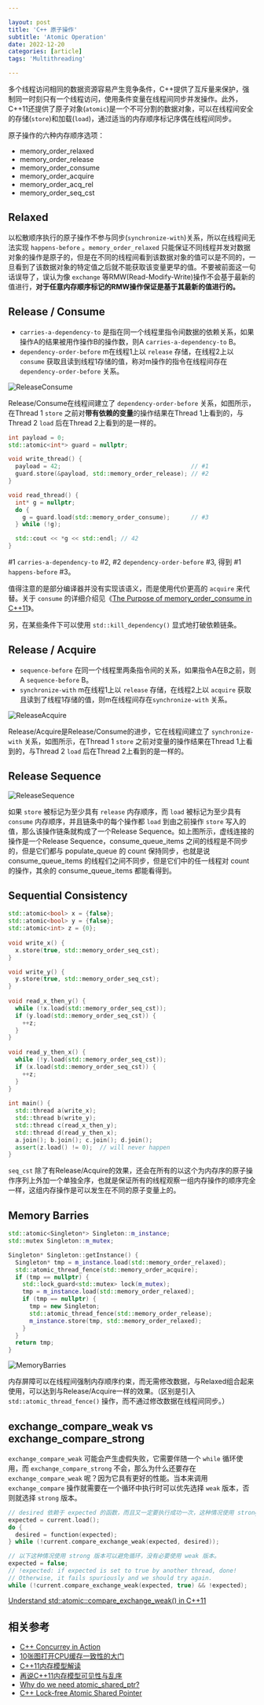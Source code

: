 ```yaml
---

layout: post
title: 'C++ 原子操作'
subtitle: 'Atomic Operation'
date: 2022-12-20
categories: [article]
tags: 'Multithreading' 

---
```


多个线程访问相同的数据资源容易产生竞争条件，C++提供了互斥量来保护，强制同一时刻只有一个线程访问，使用条件变量在线程间同步并发操作。此外，C++11还提供了原子对象(`atomic`)是一个不可分割的数据对象，可以在线程间安全的存储(`store`)和加载(`load`)，通过适当的内存顺序标记序偶在线程间同步。

原子操作的六种内存顺序选项：
- memory_order_relaxed
- memory_order_release
- memory_order_consume
- memory_order_acquire
- memory_order_acq_rel
- memory_order_seq_cst

## Relaxed

以松散顺序执行的原子操作不参与同步(`synchronize-with`)关系，所以在线程间无法实现 `happens-before` 。`memory_order_relaxed` 只能保证不同线程并发对数据对象的操作是原子的，但是在不同的线程间看到该数据对象的值可以是不同的，一旦看到了该数据对象的特定值之后就不能获取该变量更早的值。不要被前面这一句话误导了，误认为像 `exchange` 等RMW(Read-Modify-Write)操作不会基于最新的值进行，**对于任意内存顺序标记的RMW操作保证是基于其最新的值进行的。**

## Release / Consume

- `carries-a-dependency-to` 是指在同一个线程里指令间数据的依赖关系，如果操作A的结果被用作操作B的操作数，则A `carries-a-dependency-to` B。
- `dependency-order-before` m在线程1上以 `release` 存储，在线程2上以 `consume` 获取且读到线程1存储的值，称对m操作的指令在线程间存在 `dependency-order-before` 关系。

![ReleaseConsume](https://preshing.com/images/dependency-ordered-guard.png)

Release/Consume在线程间建立了 `dependency-order-before` 关系，如图所示，在Thread 1 `store` 之前对**带有依赖的变量**的操作结果在Thread 1上看到的，与Thread 2 `load` 后在Thread 2上看到的是一样的。

```.cpp
int payload = 0;
std::atomic<int*> guard = nullptr;

void write_thread() {
  payload = 42;                                     // #1
  guard.store(&payload, std::memory_order_release); // #2
}

void read_thread() {
  int* g = nullptr;
  do {
    g = guard.load(std::memory_order_consume);      // #3
  } while (!g);

  std::cout << *g << std::endl; // 42
}
```

#1 `carries-a-dependency-to` #2, #2 `dependency-order-before` #3, 得到 #1 `happens-before` #3。

值得注意的是部分编译器并没有实现该语义，而是使用代价更高的 `acquire` 来代替。关于 `consume` 的详细介绍见《[The Purpose of memory_order_consume in C++11](https://blog.csdn.net/netyeaxi/article/details/80718781)》。

另，在某些条件下可以使用 `std::kill_dependency()` 显式地打破依赖链条。

## Release / Acquire

- `sequence-before` 在同一个线程里两条指令间的关系，如果指令A在B之前，则A `sequence-before` B。
- `synchronize-with` m在线程1上以 `release` 存储，在线程2上以 `acquire` 获取且读到了线程1存储的值，则m在线程间存在`synchronize-with` 关系。

![ReleaseAcquire](https://preshing.com/images/two-cones.png)

Release/Acquire是Release/Consume的进步，它在线程间建立了 `synchronize-with` 关系，如图所示，在Thread 1 `store` 之前对变量的操作结果在Thread 1上看到的，与Thread 2 `load` 后在Thread 2上看到的是一样的。

## Release Sequence

![ReleaseSequence](https://i.stack.imgur.com/ksuwE.png)

如果 `store` 被标记为至少具有 `release` 内存顺序，而 `load` 被标记为至少具有 `consume` 内存顺序，并且链条中的每个操作都 `load` 到由之前操作 `store` 写入的值，那么该操作链条就构成了一个Release Sequence。如上图所示，虚线连接的操作是一个Release Sequence，consume_queue_items 之间的线程是不同步的，但是它们都与 populate_queue 的 count 保持同步，也就是说 consume_queue_items 的线程们之间不同步，但是它们中的任一线程对 count 的操作，其余的 consume_queue_items 都能看得到。

## Sequential Consistency

```.cpp
std::atomic<bool> x = {false};
std::atomic<bool> y = {false};
std::atomic<int> z = {0};
 
void write_x() {
  x.store(true, std::memory_order_seq_cst);
}

void write_y() {
  y.store(true, std::memory_order_seq_cst);
}
 
void read_x_then_y() {
  while (!x.load(std::memory_order_seq_cst));
  if (y.load(std::memory_order_seq_cst)) {
    ++z;
  }
}
 
void read_y_then_x() {
  while (!y.load(std::memory_order_seq_cst));
  if (x.load(std::memory_order_seq_cst)) {
    ++z;
  }
}
 
int main() {
  std::thread a(write_x);
  std::thread b(write_y);
  std::thread c(read_x_then_y);
  std::thread d(read_y_then_x);
  a.join(); b.join(); c.join(); d.join();
  assert(z.load() != 0);  // will never happen
}
```

`seq_cst` 除了有Release/Acquire的效果，还会在所有的以这个为内存序的原子操作序列上外加一个单独全序，也就是保证所有的线程观察一组内存操作的顺序完全一样，这组内存操作是可以发生在不同的原子变量上的。

## Memory Barries

```.cpp
std::atomic<Singleton*> Singleton::m_instance;
std::mutex Singleton::m_mutex;

Singleton* Singleton::getInstance() {
  Singleton* tmp = m_instance.load(std::memory_order_relaxed);
  std::atomic_thread_fence(std::memory_order_acquire);
  if (tmp == nullptr) {
    std::lock_guard<std::mutex> lock(m_mutex);
    tmp = m_instance.load(std::memory_order_relaxed);
    if (tmp == nullptr) {
      tmp = new Singleton;
      std::atomic_thread_fence(std::memory_order_release);
      m_instance.store(tmp, std::memory_order_relaxed);
    }
  }
  return tmp;
}
```

![MemoryBarries](https://preshing.com/images/two-cones-dclp.png)

内存屏障可以在线程间强制内存顺序约束，而无需修改数据，与Relaxed组合起来使用，可以达到与Release/Acquire一样的效果。（区别是引入
`std::atomic_thread_fence()` 操作，而不通过修改数据在线程间同步。）

## exchange_compare_weak vs exchange_compare_strong

`exchange_compare_weak` 可能会产生虚假失败，它需要伴随一个 `while` 循环使用，而 `exchange_compare_strong` 不会，那么为什么还要存在 `exchange_compare_weak` 呢？因为它具有更好的性能。当本来调用 `exchange_compare` 操作就需要在一个循环中执行时可以优先选择 `weak` 版本，否则就选择 `strong` 版本。

```.cpp
// desired 依赖于 expected 的函数，而且又一定要执行成功一次，这种情况使用 strong 版本也需要循环，那么优先选择 weak 版本。
expected = current.load();
do {
  desired = function(expected);
} while (!current.compare_exchange_weak(expected, desired));

// 以下这种情况使用 strong 版本可以避免循环，没有必要使用 weak 版本。
expected = false;
// !expected: if expected is set to true by another thread, done!
// Otherwise, it fails spuriously and we should try again.
while (!current.compare_exchange_weak(expected, true) && !expected);
```

[Understand std::atomic::compare_exchange_weak() in C++11](https://www.codeproject.com/Articles/808305/Understand-std-atomic-compare-exchange-weak-in-Cpl)

## 相关参考

- [C++ Concurrey in Action](https://www.bogotobogo.com/cplusplus/files/CplusplusConcurrencyInAction_PracticalMultithreading.pdf)
- [10张图打开CPU缓存一致性的大门](https://blog.csdn.net/qq_34827674/article/details/109317760)
- [C++11内存模型解读](https://www.cnblogs.com/catch/p/3803130.html)
- [再说C++11内存模型可见性与乱序](https://www.cnblogs.com/catch/p/4158495.html)
- [Why do we need atomic_shared_ptr?](https://www.justsoftwaresolutions.co.uk/threading/why-do-we-need-atomic_shared_ptr.html)
- [C++ Lock-free Atomic Shared Pointer](https://sf-zhou.github.io/programming/atomic_shared_ptr.html)